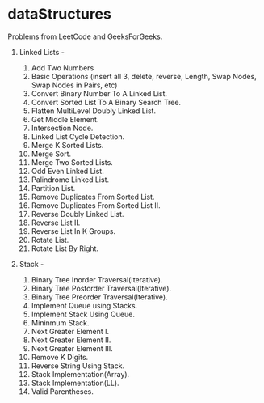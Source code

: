 # dataStructures
Problems from LeetCode and GeeksForGeeks.

1. Linked Lists - 
    1. Add Two Numbers
    1. Basic Operations (insert all 3, delete, reverse, Length, Swap Nodes, Swap Nodes in Pairs, etc)
    1. Convert Binary Number To A Linked List.
    1. Convert Sorted List To A Binary Search Tree.
    1. Flatten MultiLevel Doubly Linked List.
    1. Get Middle Element.
    1. Intersection Node.
    1. Linked List Cycle Detection.
    1. Merge K Sorted Lists.
    1. Merge Sort.
    1. Merge Two Sorted Lists.
    1. Odd Even Linked List.
    1. Palindrome Linked List.
    1. Partition List.
    1. Remove Duplicates From Sorted List.
    1. Remove Duplicates From Sorted List II.
    1. Reverse Doubly Linked List.
    1. Reverse List II.
    1. Reverse List In K Groups.
    1. Rotate List.
    1. Rotate List By Right.
   
 
1. Stack - 
    1. Binary Tree Inorder Traversal(Iterative).
    1. Binary Tree Postorder Traversal(Iterative).
    1. Binary Tree Preorder Traversal(Iterative).
    1. Implement Queue using Stacks.
    1. Implement Stack Using Queue.
    1. Mininmum Stack.
    1. Next Greater Element I.
    1. Next Greater Element II.
    1. Next Greater Element III.
    1. Remove K Digits.
    1. Reverse String Using Stack.
    1. Stack Implementation(Array).
    1. Stack Implementation(LL).
    1. Valid Parentheses.
